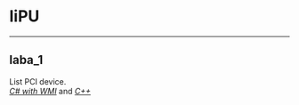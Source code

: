 # IiPU

------------

## laba_1
List PCI device. <br/>
[*C# with WMI*](./lab1%20C%23) and [*C++*](./lab1%20C++)
